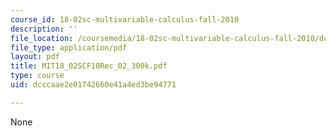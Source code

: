 ```yaml
---
course_id: 18-02sc-multivariable-calculus-fall-2010
description: ''
file_location: /coursemedia/18-02sc-multivariable-calculus-fall-2010/dcccaae2e01742660e41a4ed3be94771_MIT18_02SCF10Rec_02_300k.pdf
file_type: application/pdf
layout: pdf
title: MIT18_02SCF10Rec_02_300k.pdf
type: course
uid: dcccaae2e01742660e41a4ed3be94771

---
```

None